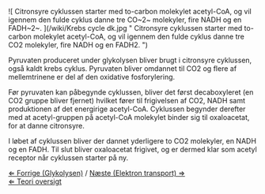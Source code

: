 ![ Citronsyre cyklussen starter med to-carbon molekylet acetyl-CoA, og vil igennem den fulde cyklus danne tre CO~2~ molekyler, fire NADH og en FADH~2~.  ](/wiki/Krebs cycle dk.jpg " Citronsyre cyklussen starter med to-carbon molekylet acetyl-CoA, og vil igennem den fulde cyklus danne tre CO2 molekyler, fire NADH og en FADH2. ")

Pyruvaten produceret under glykolysen bliver brugt i citronsyre
cyklussen, også kaldt krebs cyklus. Pyruvaten bliver omdannet til CO2 og
flere af mellemtrinene er del af den oxidative fosforylering.

Før pyruvaten kan påbegynde cyklussen, bliver det først decaboxyleret
(en CO2 gruppe bliver fjernet) hvilket fører til frigivelsen af CO2,
NADH samt produktionen af det energirige acetyl-CoA. Cyklussen begynder
derefter med at acetyl-gruppen på acetyl-CoA molekylet binder sig til
oxaloacetat, for at danne citronsyre.

I løbet af cyklussen bliver der dannet yderligere to CO2 molekyler, en
NADH og en FADH. Til slut bliver oxaloacetat frigivet, og er dermed klar
som acetyl receptor når cyklussen starter på ny.

[⇐ Forrige (Glykolysen)](/wiki/Glykolysen "wikilink") / [Næste (Elektron
transport) ⇒](/wiki/Elektron_transport "wikilink")\
[⇐ Teori oversigt ](/wiki/Fermenteringscase "wikilink")

